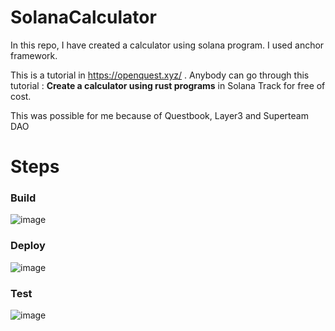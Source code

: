 # SolanaCalculator

In this repo, I have created a calculator using solana program. I used anchor framework.

This is a tutorial in https://openquest.xyz/ . Anybody can go through this tutorial : **Create a calculator using rust programs** in Solana Track for free of cost.

This was possible for me because of Questbook, Layer3 and Superteam DAO

# Steps
### Build
![image](https://user-images.githubusercontent.com/104249034/165974191-70f341b3-0eef-40ff-b5f6-b736637d2c06.png)

### Deploy
![image](https://user-images.githubusercontent.com/104249034/165974371-4d8dc370-d4fb-41d4-90a3-df070cec5177.png)

### Test
![image](https://user-images.githubusercontent.com/104249034/165974620-55d69e64-ee04-477e-aca5-1749a3176c58.png)
